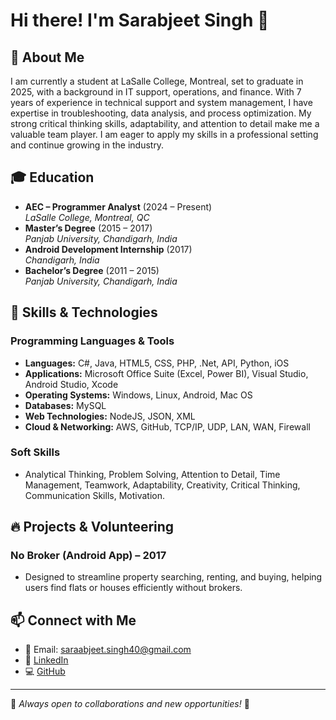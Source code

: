 # Hi there! I'm Sarabjeet Singh 👋

## 🚀 About Me
I am currently a student at LaSalle College, Montreal, set to graduate in 2025, with a background in IT support, operations, and finance. With 7 years of experience in technical support and system management, I have expertise in troubleshooting, data analysis, and process optimization. My strong critical thinking skills, adaptability, and attention to detail make me a valuable team player. I am eager to apply my skills in a professional setting and continue growing in the industry.

## 🎓 Education
- **AEC – Programmer Analyst** (2024 – Present)  
  *LaSalle College, Montreal, QC*  
- **Master’s Degree** (2015 – 2017)  
  *Panjab University, Chandigarh, India*  
- **Android Development Internship** (2017)  
  *Chandigarh, India*  
- **Bachelor’s Degree** (2011 – 2015)  
  *Panjab University, Chandigarh, India*  

## 🌟 Skills & Technologies
### Programming Languages & Tools
- **Languages:** C#, Java, HTML5, CSS, PHP, .Net, API, Python, iOS
- **Applications:** Microsoft Office Suite (Excel, Power BI), Visual Studio, Android Studio, Xcode
- **Operating Systems:** Windows, Linux, Android, Mac OS
- **Databases:** MySQL
- **Web Technologies:** NodeJS, JSON, XML
- **Cloud & Networking:** AWS, GitHub, TCP/IP, UDP, LAN, WAN, Firewall

### Soft Skills
- Analytical Thinking, Problem Solving, Attention to Detail, Time Management, Teamwork, Adaptability, Creativity, Critical Thinking, Communication Skills, Motivation.

## 🔥 Projects & Volunteering
### No Broker (Android App) – 2017
- Designed to streamline property searching, renting, and buying, helping users find flats or houses efficiently without brokers.

## 📫 Connect with Me
- 📧 Email: [saraabjeet.singh40@gmail.com](mailto:saraabjeet.singh40@gmail.com)
- 🔗 [LinkedIn](https://www.linkedin.com/in/sarabjeetsingh93/)
- 💻 [GitHub](https://github.com/Sarabjeet08)

---
📌 *Always open to collaborations and new opportunities!* 🚀
